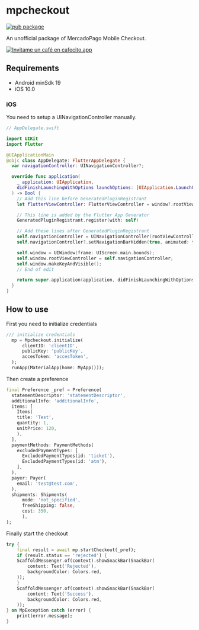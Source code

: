 # mpcheckout
[![pub package](https://img.shields.io/pub/v/arg_dni_validator.svg)](https://pub.dev/packages/arg_dni_validator)

An unofficial package of MercadoPago Mobile Checkout.

<a href='https://cafecito.app/ggauto' rel='noopener' target='_blank'><img srcset='https://cdn.cafecito.app/imgs/buttons/button_5.png 1x, https://cdn.cafecito.app/imgs/buttons/button_5_2x.png 2x, https://cdn.cafecito.app/imgs/buttons/button_5_3.75x.png 3.75x' src='https://cdn.cafecito.app/imgs/buttons/button_5.png' alt='Invitame un café en cafecito.app' /></a>

## Requirements

- Android minSdk 19
- iOS 10.0

### iOS

You need to setup a UINavigationController manually.

```swift
// AppDelegate.swift

import UIKit
import Flutter

@UIApplicationMain
@objc class AppDelegate: FlutterAppDelegate {
  var navigationController: UINavigationController?;

  override func application(
    _ application: UIApplication,
    didFinishLaunchingWithOptions launchOptions: [UIApplication.LaunchOptionsKey: Any]?
  ) -> Bool {
    // Add this line before GeneratedPluginRegistrant
    let flutterViewController: FlutterViewController = window?.rootViewController as! FlutterViewController

    // This line is added by the Flutter App Generator
    GeneratedPluginRegistrant.register(with: self)

    // Add these lines after GeneratedPluginRegistrant
    self.navigationController = UINavigationController(rootViewController: flutterViewController);
    self.navigationController?.setNavigationBarHidden(true, animated: false);

    self.window = UIWindow(frame: UIScreen.main.bounds);
    self.window.rootViewController = self.navigationController;
    self.window.makeKeyAndVisible();
    // End of edit

    return super.application(application, didFinishLaunchingWithOptions: launchOptions)
  }
}
```
## How to use

First you need to initialize credentials

```dart
/// initialize credentials
  mp = Mpcheckout.initialize(
      clientID: 'clientID', 
      publicKey: 'publicKey', 
      accesToken: 'accesToken',
  );
  runApp(MaterialApp(home: MyApp()));
```

Then create a preference
```dart
final Preference _pref = Preference(
  statementDescriptor: 'statementDescriptor',
  additionalInfo: 'additionalInfo',
  items: [
    Items(
    title: 'Test',
    quantity: 1, 
    unitPrice: 120,
    ),
  ],
  paymentMethods: PaymentMethods(
    excludedPaymentTypes: [
      ExcludedPaymentTypes(id: 'ticket'),
      ExcludedPaymentTypes(id: 'atm'),
    ],
  ),
  payer: Payer(
    email: 'test@test.com',
  ),
  shipments: Shipments(
      mode: 'not_specified', 
      freeShipping: false, 
      cost: 350,
      ),
);
```

Finally start the checkout
```dart
try {
    final result = await mp.startCheckout(_pref);
    if (result.status == 'rejected') {
    ScaffoldMessenger.of(context).showSnackBar(SnackBar(
        content: Text('Rejected'),
        backgroundColor: Colors.red,
    ));
    }
    ScaffoldMessenger.of(context).showSnackBar(SnackBar(
        content: Text('Success'),
        backgroundColor: Colors.red,
    ));
} on MpException catch (error) {
    print(error.message);
}
```
